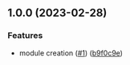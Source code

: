 ## 1.0.0 (2023-02-28)


### Features

* module creation ([#1](https://github.com/justtrackio/terraform-aws-ecs-alarm-gateway/issues/1)) ([b9f0c9e](https://github.com/justtrackio/terraform-aws-ecs-alarm-gateway/commit/b9f0c9e1fb91fd5aeafb59641c6c8bdd40ad3b11))
